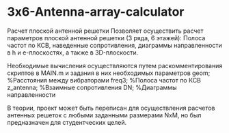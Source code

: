 # 3x6-Antenna-array-calculator
Расчет плоской антенной решетки 
Позволяет осуществить расчет параметров плоской антенной решетки (3 ряда, 6 этажей): 
Полоса частот по КСВ, наведенные сопротивления, диаграммы направленности в h и e-плоскостях, а также в 3D-плоскости.



Необходимые вычисления осуществляются путем раскомментирования скриптов в MAIN.m и задания в них необходимых параметров
geom;                      %Расстояния между вибраторами
freq3;                     %Полоса частот по КСВ
z_antenna;                 %Взаимные сопротивления
DN;                        %Диаграммы направленности

В теории, проект может быть переписан для осуществления расчетов антенных решеток с любыми заданными размерами NxM, но был
предназначен для студентческих целей.

